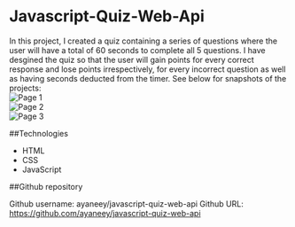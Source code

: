 # Javascript-Quiz-Web-Api
In this project, I created a quiz containing a series of questions where the user will have a total of 60 seconds to complete all 5 questions. I have desgined the quiz so that the user will gain points for every correct response and lose points irrespectively, for every incorrect question as well as having seconds deducted from the timer. See below for snapshots of the projects:
<br>
![Page 1](https://user-images.githubusercontent.com/108099259/182370018-4345f813-2951-45ce-a3b7-dc3e3f9f0e38.png)
<br>
![Page 2](https://user-images.githubusercontent.com/108099259/182370042-74df1ecd-237d-4ca5-90eb-2e66efc60367.png)
<br>
![Page 3](https://user-images.githubusercontent.com/108099259/182370723-7857133e-92f6-4b90-afda-2a7571246850.png)
<br>

##Technologies
- HTML
- CSS
- JavaScript

##Github repository 

Github username: ayaneey/javascript-quiz-web-api
Github URL: https://github.com/ayaneey/javascript-quiz-web-api

